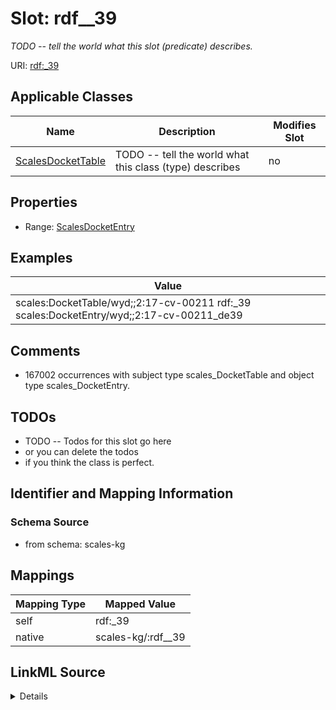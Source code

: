 

# Slot: rdf__39


_TODO -- tell the world what this slot (predicate) describes._





URI: [rdf:_39](http://www.w3.org/1999/02/22-rdf-syntax-ns#_39)



<!-- no inheritance hierarchy -->





## Applicable Classes

| Name | Description | Modifies Slot |
| --- | --- | --- |
| [ScalesDocketTable](../classes/ScalesDocketTable.md) | TODO -- tell the world what this class (type) describes |  no  |







## Properties

* Range: [ScalesDocketEntry](../classes/ScalesDocketEntry.md)






## Examples

| Value |
| --- |
| scales:DocketTable/wyd;;2:17-cv-00211 rdf:_39 scales:DocketEntry/wyd;;2:17-cv-00211_de39 |

## Comments

* 167002 occurrences with subject type scales_DocketTable and object type scales_DocketEntry.

## TODOs

* TODO -- Todos for this slot go here
* or you can delete the todos
* if you think the class is perfect.

## Identifier and Mapping Information







### Schema Source


* from schema: scales-kg




## Mappings

| Mapping Type | Mapped Value |
| ---  | ---  |
| self | rdf:_39 |
| native | scales-kg/:rdf__39 |




## LinkML Source

<details>
```yaml
name: rdf__39
description: TODO -- tell the world what this slot (predicate) describes.
todos:
- TODO -- Todos for this slot go here
- or you can delete the todos
- if you think the class is perfect.
comments:
- 167002 occurrences with subject type scales_DocketTable and object type scales_DocketEntry.
examples:
- value: scales:DocketTable/wyd;;2:17-cv-00211 rdf:_39 scales:DocketEntry/wyd;;2:17-cv-00211_de39
from_schema: scales-kg
rank: 1000
slot_uri: rdf:_39
alias: rdf__39
domain_of:
- scales_DocketTable
range: scales_DocketEntry

```
</details>